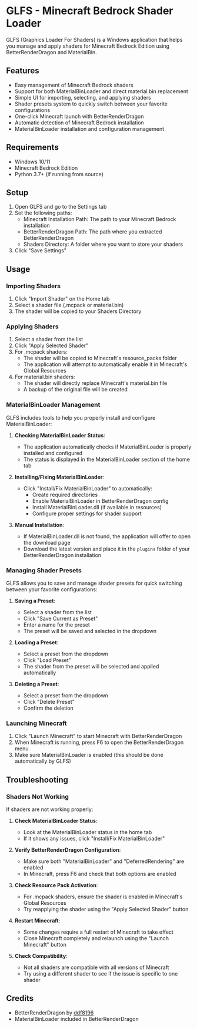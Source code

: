 # GLFS - Minecraft Bedrock Shader Loader

GLFS (Graphics Loader For Shaders) is a Windows application that helps you manage and apply shaders for Minecraft Bedrock Edition using BetterRenderDragon and MaterialBin.

## Features

- Easy management of Minecraft Bedrock shaders
- Support for both MaterialBinLoader and direct material.bin replacement
- Simple UI for importing, selecting, and applying shaders
- Shader presets system to quickly switch between your favorite configurations
- One-click Minecraft launch with BetterRenderDragon
- Automatic detection of Minecraft Bedrock installation
- MaterialBinLoader installation and configuration management

## Requirements

- Windows 10/11
- Minecraft Bedrock Edition
- Python 3.7+ (if running from source)

## Setup

1. Open GLFS and go to the Settings tab
2. Set the following paths:
   - Minecraft Installation Path: The path to your Minecraft Bedrock installation
   - BetterRenderDragon Path: The path where you extracted BetterRenderDragon
   - Shaders Directory: A folder where you want to store your shaders
3. Click "Save Settings"

## Usage

### Importing Shaders

1. Click "Import Shader" on the Home tab
2. Select a shader file (.mcpack or material.bin)
3. The shader will be copied to your Shaders Directory

### Applying Shaders

1. Select a shader from the list
2. Click "Apply Selected Shader"
3. For .mcpack shaders:
   - The shader will be copied to Minecraft's resource_packs folder
   - The application will attempt to automatically enable it in Minecraft's Global Resources
4. For material.bin shaders:
   - The shader will directly replace Minecraft's material.bin file
   - A backup of the original file will be created

### MaterialBinLoader Management

GLFS includes tools to help you properly install and configure MaterialBinLoader:

1. **Checking MaterialBinLoader Status**:
   - The application automatically checks if MaterialBinLoader is properly installed and configured
   - The status is displayed in the MaterialBinLoader section of the home tab

2. **Installing/Fixing MaterialBinLoader**:
   - Click "Install/Fix MaterialBinLoader" to automatically:
     - Create required directories
     - Enable MaterialBinLoader in BetterRenderDragon config
     - Install MaterialBinLoader.dll (if available in resources)
     - Configure proper settings for shader support

3. **Manual Installation**:
   - If MaterialBinLoader.dll is not found, the application will offer to open the download page
   - Download the latest version and place it in the `plugins` folder of your BetterRenderDragon installation

### Managing Shader Presets

GLFS allows you to save and manage shader presets for quick switching between your favorite configurations:

1. **Saving a Preset**:
   - Select a shader from the list
   - Click "Save Current as Preset"
   - Enter a name for the preset
   - The preset will be saved and selected in the dropdown

2. **Loading a Preset**:
   - Select a preset from the dropdown
   - Click "Load Preset"
   - The shader from the preset will be selected and applied automatically

3. **Deleting a Preset**:
   - Select a preset from the dropdown
   - Click "Delete Preset"
   - Confirm the deletion

### Launching Minecraft

1. Click "Launch Minecraft" to start Minecraft with BetterRenderDragon
2. When Minecraft is running, press F6 to open the BetterRenderDragon menu
3. Make sure MaterialBinLoader is enabled (this should be done automatically by GLFS)

## Troubleshooting

### Shaders Not Working

If shaders are not working properly:

1. **Check MaterialBinLoader Status**:
   - Look at the MaterialBinLoader status in the home tab
   - If it shows any issues, click "Install/Fix MaterialBinLoader"

2. **Verify BetterRenderDragon Configuration**:
   - Make sure both "MaterialBinLoader" and "DeferredRendering" are enabled
   - In Minecraft, press F6 and check that both options are enabled

3. **Check Resource Pack Activation**:
   - For .mcpack shaders, ensure the shader is enabled in Minecraft's Global Resources
   - Try reapplying the shader using the "Apply Selected Shader" button

4. **Restart Minecraft**:
   - Some changes require a full restart of Minecraft to take effect
   - Close Minecraft completely and relaunch using the "Launch Minecraft" button

5. **Check Compatibility**:
   - Not all shaders are compatible with all versions of Minecraft
   - Try using a different shader to see if the issue is specific to one shader

## Credits

- BetterRenderDragon by [ddf8196](https://github.com/ddf8196/BetterRenderDragon)
- MaterialBinLoader included in BetterRenderDragon
